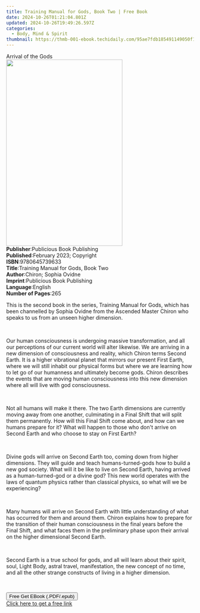 ```yaml
---
title: Training Manual for Gods, Book Two | Free Book
date: 2024-10-26T01:21:04.801Z
updated: 2024-10-26T19:49:26.597Z
categories:
  - Body, Mind & Spirit
thumbnail: https://thmb-001-ebook.techidaily.com/95ae7fdb185491149050f161ad43743c2575ce9cbd54fffab871cf206f8906cb.jpg
---
```

<main id="book-container">
  <div class="flex flex-col">
    <div class="book-brief flex-1 py-6 px-4 sm:p-6 md:py-10 md:px-8">
      <!-- brief-->
      <div class="book-brief-main">Arrival of the Gods</div>
    </div>
    <div
      class="book-meta-info flex-1 grid gap-4 col-start-1 col-end-3 row-start-1 sm:mb-6 sm:grid-cols-4 lg:gap-6 lg:col-start-2 lg:row-end-6 lg:row-span-6 lg:mb-0"
    >
      <div
        class="book-meta-info-left place-content-center mt-4 p-4 text-sm leading-6 col-start-2 col-span-2 dark:text-slate-400"
      >
        <img
          class="w-full h-500 object-cover rounded-lg sm:h-255 sm:col-span-2 lg:col-span-full"
          src="https://img-001-ebook.techidaily.com/9fb4bb1f71c9881954d3369680cdcfac511e7c41e1446f0439ce7ad1eac8e925.jpg"
          alt=""
          width="312"
          height="500"
        />
      </div>
      <div
        class="book-meta-info-right mt-2 col-start-1 row-start-2 col-span-3 self-center"
      >
        <!-- meta data  -->
        <div class="flex flex-col px-4 md:px-8">
          <div class="flex-1">
            <strong>Publisher</strong>:<span class="px-2"
              >Publicious Book Publishing</span
            >
          </div>
          <div class="flex-1">
            <strong>Published</strong>:<span class="px-2"
              >February 2023; Copyright</span
            >
          </div>
          <div class="flex-1">
            <strong>ISBN</strong>:<span class="px-2">9780645739633</span>
          </div>
          <div class="flex-1">
            <strong>Title</strong>:<span class="px-2"
              >Training Manual for Gods, Book Two</span
            >
          </div>
          <div class="flex-1">
            <strong>Author</strong>:<span class="px-2"
              >Chiron; Sophia Ovidne</span
            >
          </div>
          <div class="flex-1">
            <strong>Imprint</strong>:<span class="px-2"
              >Publicious Book Publishing</span
            >
          </div>
          <div class="flex-1">
            <strong>Language</strong>:<span class="px-2">English</span>
          </div>
          <div class="flex-1">
            <strong>Number of Pages</strong>:<span class="px-2">265</span>
          </div>
        </div>
      </div>
    </div>
    <div class="book-description flex-1 py-6 px-4 sm:p-6 md:py-10 md:px-8">
      <div class="book-description-main">
        <div accordion-content="" id="description">
          <p class="ql-align-justify">
            This is the second book in the series, Training Manual for Gods,
            which has been channelled by Sophia Ovidne from the Ascended Master
            Chiron who speaks to us from an unseen higher dimension.
          </p>
          <p class="ql-align-justify">&nbsp;</p>
          <p class="ql-align-justify">
            Our human consciousness is undergoing massive transformation, and
            all our perceptions of our current world will alter likewise. We are
            arriving in a new dimension of consciousness and reality, which
            Chiron terms Second Earth. It is a higher vibrational planet that
            mirrors our present First Earth, where we will still inhabit our
            physical forms but where we are learning how to let go of our
            humanness and ultimately become gods. Chiron describes the events
            that are moving human consciousness into this new dimension where
            all will live with god consciousness.
          </p>
          <p class="ql-align-justify">&nbsp;</p>
          <p class="ql-align-justify">
            Not all humans will make it there. The two Earth dimensions are
            currently moving away from one another, culminating in a Final Shift
            that will split them permanently. How will this Final Shift come
            about, and how can we humans prepare for it? What will happen to
            those who don't arrive on Second Earth and who choose to stay on
            First Earth?
          </p>
          <p class="ql-align-justify">&nbsp;</p>
          <p class="ql-align-justify">
            Divine gods will arrive on Second Earth too, coming down from higher
            dimensions. They will guide and teach humans-turned-gods how to
            build a new god society. What will it be like to live on Second
            Earth, having arrived as a human-turned-god or a divine god? This
            new world operates with the laws of quantum physics rather than
            classical physics, so what will we be experiencing?
          </p>
          <p class="ql-align-justify">&nbsp;</p>
          <p class="ql-align-justify">
            Many humans will arrive on Second Earth with little understanding of
            what has occurred for them and around them. Chiron explains how to
            prepare for the transition of their human consciousness in the final
            years before the Final Shift, and what faces them in the preliminary
            phase upon their arrival on the higher dimensional Second Earth.
          </p>
          <p class="ql-align-justify">&nbsp;</p>
          <p class="ql-align-justify">
            Second Earth is a true school for gods, and all will learn about
            their spirit, soul, Light Body, astral travel, manifestation, the
            new concept of no time, and all the other strange constructs of
            living in a higher dimension.
          </p>
          <p><br /></p>
        </div>
        <div class="accordion-fader"></div>
      </div>
    </div>
    <div class="book-excerpts flex-1 py-6 px-4 sm:p-6 md:py-10 md:px-8"></div>
    <div
      class="book-about-author flex-1 py-6 px-4 sm:p-6 md:py-10 md:px-8"
    ></div>
    <div class="book-free-get flex-1 py-6 px-4 sm:p-6 md:py-10 md:px-8">
      <button
        id="btn-free-get"
        class="bg-blue-500 hover:bg-blue-700 text-white font-bold py-2 px-4 rounded"
      >
        Free Get EBook (.PDF/.epub)
      </button>
      <div id="countdown-display" class="px-2 text-lg mt-2"></div>
      <a
        id="free-link"
        class="hidden bg-blue-500 hover:bg-blue-700 text-white font-bold py-2 px-4 rounded"
        href="https://www.ebooks.com/en-us/book/210790287/training-manual-for-gods-book-two/chiron/"
        target="_blank"
        >Click here to get a free link</a
      >
    </div>
    <script>
      let countdownTime = 0;
      let countdownInterval = null;
      document
        .getElementById('btn-free-get')
        .addEventListener('click', startCountdown);
      function startCountdown() {
        countdownTime = new Date().getTime() + 60000 * 3;
        countdownInterval = setInterval(updateCountdown, 1000);
        document.getElementById('btn-free-get').disabled = true;
        document
          .getElementById('btn-free-get')
          .classList.add('bg-gray-500', 'cursor-not-allowed');
      }
      function updateCountdown() {
        let currentTime = new Date().getTime();
        let timeLeft = countdownTime - currentTime;
        let secondsLeft = Math.floor(timeLeft / 1000);
        document.getElementById('countdown-display').innerHTML =
          `Remaining time: ${secondsLeft} seconds.`;
        if (secondsLeft <= 0) {
          clearInterval(countdownInterval);
          document.getElementById('btn-free-get').classList.add('hidden');
          document.getElementById('free-link').classList.remove('hidden');
          document.getElementById('countdown-display').innerHTML = '';
        }
      }
    </script>
  </div>
</main>

<ins class="adsbygoogle"
      style="display:block"
      data-ad-client="ca-pub-7571918770474297"
      data-ad-slot="8358498916"
      data-ad-format="auto"
      data-full-width-responsive="true"></ins>
    